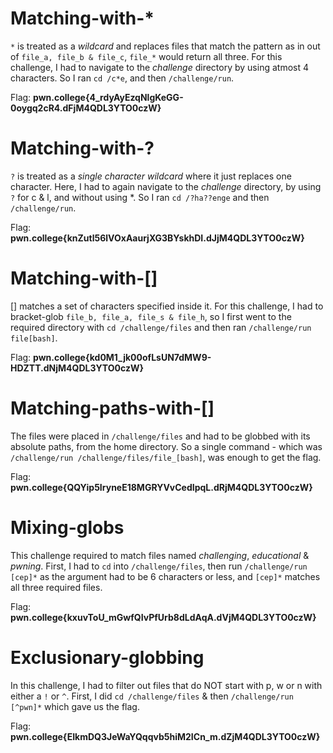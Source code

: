 # Matching-with-*

`*` is treated as a *wildcard* and replaces files that match the pattern as in out of `file_a, file_b & file_c`, `file_*` would return all three. For this challenge, I had to navigate to the *challenge* directory by using atmost 4 characters. So I ran `cd /c*e`, and then `/challenge/run`.

Flag: **pwn.college{4_rdyAyEzqNlgKeGG-0oygq2cR4.dFjM4QDL3YTO0czW}**

# Matching-with-?

`?` is treated as a *single character wildcard* where it just replaces one character. Here, I had to again navigate to the *challenge* directory, by using `?` for c & l, and without using *. So I ran `cd /?ha??enge` and then `/challenge/run`.

Flag: **pwn.college{knZutl56lVOxAaurjXG3BYskhDI.dJjM4QDL3YTO0czW}**

# Matching-with-[]

[] matches a set of characters specified inside it. For this challenge, I had to bracket-glob `file_b, file_a, file_s & file_h`, so I first went to the required directory with `cd /challenge/files` and then ran `/challenge/run file[bash]`.

Flag: **pwn.college{kd0M1_jk00ofLsUN7dMW9-HDZTT.dNjM4QDL3YTO0czW}**

# Matching-paths-with-[]

The files were placed in `/challenge/files` and had to be globbed with its absolute paths, from the home directory. So a single command - which was `/challenge/run /challenge/files/file_[bash]`, was enough to get the flag.

Flag: **pwn.college{QQYip5IryneE18MGRYVvCedIpqL.dRjM4QDL3YTO0czW}**

# Mixing-globs

This challenge required to match files named *challenging*, *educational* & *pwning*. First, I had to `cd` into `/challenge/files`, then run `/challenge/run [cep]*` as the argument had to be 6 characters or less, and `[cep]*` matches all three required files.

Flag: **pwn.college{kxuvToU_mGwfQIvPfUrb8dLdAqA.dVjM4QDL3YTO0czW}**

# Exclusionary-globbing

In this challenge, I had to filter out files that do NOT start with p, w or n with either a `!` or `^`. First, I did `cd /challenge/files` & then `/challenge/run [^pwn]*` which gave us the flag.

Flag: **pwn.college{EIkmDQ3JeWaYQqqvb5hiM2ICn_m.dZjM4QDL3YTO0czW}**
